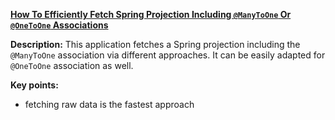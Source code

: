 **[How To Efficiently Fetch Spring Projection Including `@ManyToOne` Or `@OneToOne` Associations](https://github.com/andreipall/Spring-Boot-JPA/tree/master/HibernateSpringBootNestedVsVirtualProjection)**

**Description:** This application fetches a Spring projection including the `@ManyToOne` association via different approaches. It can be easily adapted for `@OneToOne` association as well.

**Key points:**
- fetching raw data is the fastest approach 
